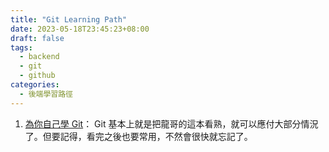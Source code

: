 ```yaml
---
title: "Git Learning Path"
date: 2023-05-18T23:45:23+08:00
draft: false
tags:
  - backend
  - git
  - github
categories:
  - 後端學習路徑
---
```

1. [為你自己學 Git](https://gitbook.tw/)： Git 基本上就是把龍哥的這本看熟，就可以應付大部分情況了。但要記得，看完之後也要常用，不然會很快就忘記了。

